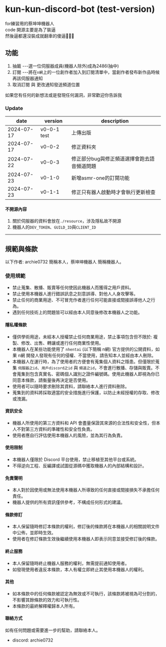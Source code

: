 # kun-kun-discord-bot (test-version)

for練習用的蔡坤坤機器人  
code 開源主要是為了裝逼  
然後逼都還沒裝成就翻車的傻逼🤡🤡🤡

## 功能

1. 抽籤      ---選一位伺服器成員(機器人除外)成為2486(抽中)
2. 訂閱      ---將在`n網`上的一位創作者加入到訂閱清單中，當創作者發布新作品時候再該伺服器通知
3. 取消訂閱 與 更改通知發送頻道位置  

如果您有任何的新想法或是發現任何漏洞，非常歡迎你告訴我

### Update

|date|version|description|
|----|---|-----|
|2024-07-17|v0-0-1 test|上傳出版|
|2024-07-17|v0-0-2| 修正資料夾|
|2024-07-22|v0-0-3|修正部分bug與修正頻道選擇會跑去語音頻道問題|
|2024-07-23|v0-1-0|新增asmr-one的訂閱功能|
|2024-07-23|v0-1-1|修正只有器人啟動時才會執行更新檢查|

#### 不開源內容

1. 關於伺服器的資料會放在`./resource`，涉及隱私故不開源
2. 機器人的`DEV_TOKEN`、`GUILD_ID`與`CLIENT_ID`  

***

## 規範與條款

以下作者: archie0732 簡稱本人，蔡坤坤機器人 簡稱機器人。

### 使用規範

* 禁止蒐集、散播、販賣等任何使因此機器人而獲得之用戶資料。
* 禁止使用本機器人進行錯誤訊息之刻意誤導、對他人人身攻擊等。
* 禁止任何的商業用途、不可冒充作者進行任何可能直接或間接誤導他人之行為。
* 遇到任何技術上的問題皆可以經由本人同意後修改本機器人之功能。

#### 隱私權條款

* 僅供學術用途，未經本人授權禁止任何商業用途，禁止事項包含但不限於: 複製、修改、出售、轉讓或進行任何商業性使用。
* 本機器人在某些功能使用了 `nhentai` (以下簡稱 n網) 官方提供的公開資料，如果 n網 開發人發現有任何的侵權、不當使用，請告知本人並經由本人刪除。
* 本機器人在運行時，為了使用者的方便會有蒐集個人資料之隱患。但僅限於蒐集 `伺服器之id`、`用戶discord之id` 與 `頻道之id`，不會進行散播、存儲與販賣。不會蒐集到包含真實名、密碼個人識別之證件編號碼。使用此機器人即視為你已同意本條款，請衡量後再決定是否使用。
* 使用者可以隨時要求刪除其資料，請聯絡本人進行資料刪除。
* 蒐集到的資料將採取適當的安全措施進行保護，以防止未經授權的存取、修改或洩漏。

#### 資訊安全

* 機器人所使用的第三方資料和 API 會盡量保證其來源的合法性和安全性，但本人不對第三方資料的準確性和安全性負責。
* 使用者應自行評估使用本機器人的風險，並為其行為負責。

#### 使用限制

* 本機器人僅限於 Discord 平台使用，禁止移植至其他平台或系統。
* 不得逆向工程、反編譯或試圖從源碼中獲取機器人的內部結構和設計。

#### 免責聲明

* 本人對於因使用或無法使用本機器人所導致的任何直接或間接損失不承擔任何責任。
* 機器人提供的所有資訊僅供參考，不構成任何形式的建議。

#### 條款修訂

* 本人保留隨時修訂本條款的權利，修訂後的條款將在本機器人的相關說明文件中公佈，並即時生效。
* 使用者在修訂條款生效後繼續使用本機器人即表示同意並接受修訂後的條款。

#### 終止服務

* 本人保留隨時終止機器人服務的權利，無需提前通知使用者。
* 如發現使用者違反本條款，本人有權立即終止其使用本機器人的權利。

#### 其他

* 如本條款中的任何條款被認定為無效或不可執行，該條款將被視為可分割的，不影響其餘條款的效力和可執行性。
* 本條款的最終解釋權歸本人所有。

#### 聯絡方式

如有任何問題或需要進一步的幫助，請聯絡本人。

* discord: archie0732
